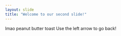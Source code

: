 ```yaml
---
layout: slide
title: "Welcome to our second slide!"
---
```

lmao peanut butter toast
Use the left arrow to go back!
